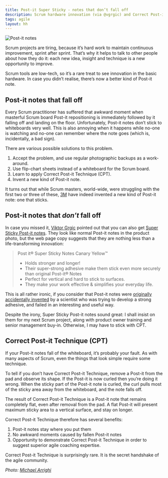 ```yaml
---
title: Post-it Super Sticky - notes that don’t fall off
description: Scrum hardware innovation (via @vgrgic) and Correct Post-it Technique
tags: agile
layout: hh
---
```


![Post-it notes](post-it-notes.jpg)

Scrum projects are tiring, because it’s hard work to maintain continuous improvement, sprint after sprint. That’s why it helps to talk to other people about how they do it: each new idea, insight and technique is a new opportunity to improve.

Scrum tools are low-tech, so it’s a rare treat to see innovation in the basic hardware. In case you didn’t realise, there’s now a better kind of Post-it note.


## Post-it notes that fall off

Every Scrum practitioner has suffered that awkward moment when masterful Scrum board Post-it repositioning is immediately followed by it falling off and landing on the floor. Unfortunately, Post-it notes don’t stick to whiteboards very well. This is also annoying when it happens while no-one is watching and no-one can remember where the note goes (which is, incidentally, a bad sign).

There are various possible solutions to this problem.

1. Accept the problem, and use regular photographic backups as a work-around.
2. Use flip-chart sheets instead of a whiteboard for the Scrum board.
3. Learn to apply Correct Post-it Technique (CPT).
4. Invent a new kind of Post-it note.

It turns out that while Scrum masters, world-wide, were struggling with the first two or three of these, [3M](http://en.wikipedia.org/wiki/3M) have indeed invented a new kind of Post-it note: one that sticks.


## Post-it notes that _don’t_ fall off

In case you missed it, [Viktor Grgic](https://twitter.com/vgrgic/status/501659858396278784) pointed out that you can also get [Super Sticky Post-it notes](http://solutions.3m.co.uk/wps/portal/3M/en_GB/PostIt-EU-Global/PostIt/Products/ProductCatalog/~/Post-it-Super-Sticky-Notes-Canary-Yellow-?N=3293817732+4327+3294529196&rt=rud). They look like normal Post-it notes in the product photo, but the web page copy suggests that they are nothing less than a life-transforming innovation:

> Post it® Super Sticky Notes Canary Yellow™
> 
> * Holds stronger and longer!
> * Their super-strong adhesive make them stick even more securely than original Post-it® Notes
> * Perfect for vertical and hard to stick to surfaces.
> * They make your work effective & simplifies your everyday life.

This is all rather ironic, if you consider that Post-it notes were [originally accidentally invented](http://en.wikipedia.org/wiki/Post-it_note#History) by a scientist who was trying to develop a strong adhesive, and failed in an interesting and useful way.

Despite the irony, Super Sticky Post-it notes sound great: I shall insist on them for my next Scrum project, along with product owner training and senior management buy-in. Otherwise, I may have to stick with CPT.


## Correct Post-it Technique (CPT)

If your Post-it notes fall of the whiteboard, it’s probably your fault. As with many aspects of Scrum, even the things that look simple require some technique.

To tell if you don’t have Correct Post-it Technique, remove a Post-it from the pad and observe its shape. If the Post-it is now curled then you’re doing it wrong. When the sticky part of the Post-it note is curled, the curl pulls most of the sticky area away from the whiteboard, and the note falls off.

The result of Correct Post-it Technique is a Post-it note that remains completely flat, even after removal from the pad. A flat Post-it will present maximum sticky area to a vertical surface, and stay on longer.

Correct Post-it Technique therefore has several benefits:

1. Post-it notes stay where you put them
2. No awkward moments caused by fallen Post-it notes
3. Opportunity to demonstrate Correct Post-it Technique in order to suggest superior agile coaching expertise.

Correct Post-it Technique is surprisingly rare. It is the secret handshake of the agile community.

_Photo: [Michael Arrighi](https://www.flickr.com/photos/arrighi/8562416557)_
